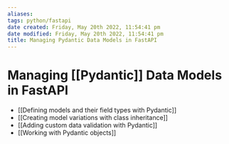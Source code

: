```yaml
---
aliases: 
tags: python/fastapi
date created: Friday, May 20th 2022, 11:54:41 pm
date modified: Friday, May 20th 2022, 11:54:41 pm
title: Managing Pydantic Data Models in FastAPI
---
```


# Managing [[Pydantic]] Data Models in FastAPI

- [[Defining models and their field types with Pydantic]]
- [[Creating model variations with class inheritance]]
- [[Adding custom data validation with Pydantic]]
- [[Working with Pydantic objects]]
